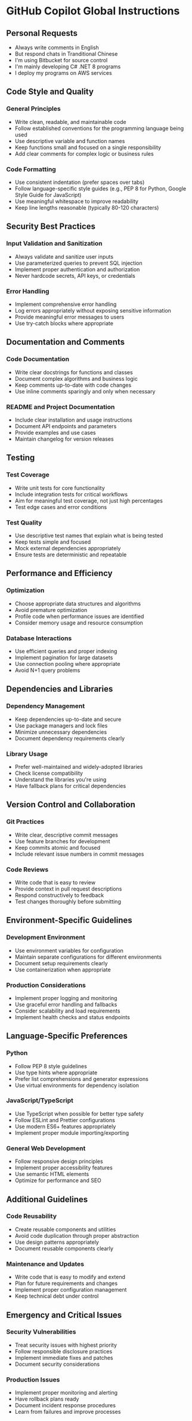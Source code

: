 # GitHub Copilot Global Instructions

## Personal Requests
- Always write comments in English
- But respond chats in Tranditional Chinese
- I'm using Bitbucket for source control
- I'm mainly developing C# .NET 8 programs
- I deploy my programs on AWS services

## Code Style and Quality

### General Principles
- Write clean, readable, and maintainable code
- Follow established conventions for the programming language being used
- Use descriptive variable and function names
- Keep functions small and focused on a single responsibility
- Add clear comments for complex logic or business rules

### Code Formatting
- Use consistent indentation (prefer spaces over tabs)
- Follow language-specific style guides (e.g., PEP 8 for Python, Google Style Guide for JavaScript)
- Use meaningful whitespace to improve readability
- Keep line lengths reasonable (typically 80-120 characters)

## Security Best Practices

### Input Validation and Sanitization
- Always validate and sanitize user inputs
- Use parameterized queries to prevent SQL injection
- Implement proper authentication and authorization
- Never hardcode secrets, API keys, or credentials

### Error Handling
- Implement comprehensive error handling
- Log errors appropriately without exposing sensitive information
- Provide meaningful error messages to users
- Use try-catch blocks where appropriate

## Documentation and Comments

### Code Documentation
- Write clear docstrings for functions and classes
- Document complex algorithms and business logic
- Keep comments up-to-date with code changes
- Use inline comments sparingly and only when necessary

### README and Project Documentation
- Include clear installation and usage instructions
- Document API endpoints and parameters
- Provide examples and use cases
- Maintain changelog for version releases

## Testing

### Test Coverage
- Write unit tests for core functionality
- Include integration tests for critical workflows
- Aim for meaningful test coverage, not just high percentages
- Test edge cases and error conditions

### Test Quality
- Use descriptive test names that explain what is being tested
- Keep tests simple and focused
- Mock external dependencies appropriately
- Ensure tests are deterministic and repeatable

## Performance and Efficiency

### Optimization
- Choose appropriate data structures and algorithms
- Avoid premature optimization
- Profile code when performance issues are identified
- Consider memory usage and resource consumption

### Database Interactions
- Use efficient queries and proper indexing
- Implement pagination for large datasets
- Use connection pooling where appropriate
- Avoid N+1 query problems

## Dependencies and Libraries

### Dependency Management
- Keep dependencies up-to-date and secure
- Use package managers and lock files
- Minimize unnecessary dependencies
- Document dependency requirements clearly

### Library Usage
- Prefer well-maintained and widely-adopted libraries
- Check license compatibility
- Understand the libraries you're using
- Have fallback plans for critical dependencies

## Version Control and Collaboration

### Git Practices
- Write clear, descriptive commit messages
- Use feature branches for development
- Keep commits atomic and focused
- Include relevant issue numbers in commit messages

### Code Reviews
- Write code that is easy to review
- Provide context in pull request descriptions
- Respond constructively to feedback
- Test changes thoroughly before submitting

## Environment-Specific Guidelines

### Development Environment
- Use environment variables for configuration
- Maintain separate configurations for different environments
- Document setup requirements clearly
- Use containerization when appropriate

### Production Considerations
- Implement proper logging and monitoring
- Use graceful error handling and fallbacks
- Consider scalability and load requirements
- Implement health checks and status endpoints

## Language-Specific Preferences

### Python
- Follow PEP 8 style guidelines
- Use type hints where appropriate
- Prefer list comprehensions and generator expressions
- Use virtual environments for dependency isolation

### JavaScript/TypeScript
- Use TypeScript when possible for better type safety
- Follow ESLint and Prettier configurations
- Use modern ES6+ features appropriately
- Implement proper module importing/exporting

### General Web Development
- Follow responsive design principles
- Implement proper accessibility features
- Use semantic HTML elements
- Optimize for performance and SEO

## Additional Guidelines

### Code Reusability
- Create reusable components and utilities
- Avoid code duplication through proper abstraction
- Use design patterns appropriately
- Document reusable components clearly

### Maintenance and Updates
- Write code that is easy to modify and extend
- Plan for future requirements and changes
- Implement proper configuration management
- Keep technical debt under control

## Emergency and Critical Issues

### Security Vulnerabilities
- Treat security issues with highest priority
- Follow responsible disclosure practices
- Implement immediate fixes and patches
- Document security considerations

### Production Issues
- Implement proper monitoring and alerting
- Have rollback plans ready
- Document incident response procedures
- Learn from failures and improve processes

